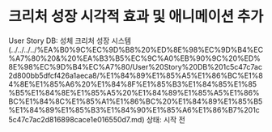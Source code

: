 # 크리처 성장 시각적 효과 및 애니메이션 추가

User Story DB: 성체 크리처 성장 시스템 (../../../../%EA%B0%9C%EC%9D%B8%20%ED%8E%98%EC%9D%B4%EC%A7%80%20&%20%EA%B3%B5%EC%9C%A0%EB%90%9C%20%ED%8E%98%EC%9D%B4%EC%A7%80/User%20Story%20DB%201c5c47c7ac2d800bb5dfcf426a1aeca8/%E1%84%89%E1%85%A5%E1%86%BC%E1%84%8E%E1%85%A6%20%E1%84%8F%E1%85%B3%E1%84%85%E1%85%B5%E1%84%8E%E1%85%A5%20%E1%84%89%E1%85%A5%E1%86%BC%E1%84%8C%E1%85%A1%E1%86%BC%20%E1%84%89%E1%85%B5%E1%84%89%E1%85%B3%E1%84%90%E1%85%A6%E1%86%B7%201c5c47c7ac2d816898cace1e016550d7.md)
상태: 시작 전